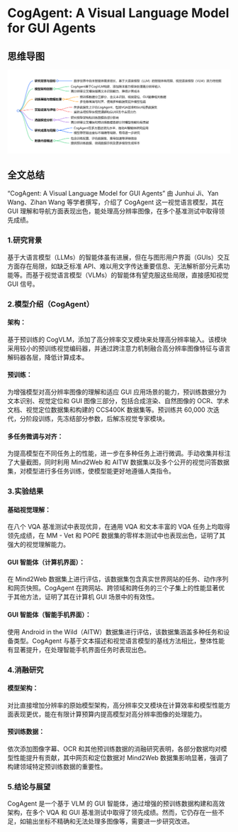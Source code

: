 # CogAgent: A Visual Language Model for GUI Agents

## 思维导图
![思维导图](/imgs/CogAgent-A-Visual-Language-Model-for-GUI-Agents.jpg)

## 全文总结
“CogAgent: A Visual Language Model for GUI Agents” 由 Junhui Ji、Yan Wang、Zihan Wang 等学者撰写，介绍了 CogAgent 这一视觉语言模型，其在 GUI 理解和导航方面表现出色，能处理高分辨率图像，在多个基准测试中取得领先成绩。
### 1.研究背景
基于大语言模型（LLMs）的智能体虽有进展，但在与图形用户界面（GUIs）交互方面存在局限，如缺乏标准 API、难以用文字传达重要信息、无法解析部分元素功能等。而基于视觉语言模型（VLMs）的智能体有望克服这些局限，直接感知视觉 GUI 信号。
### 2.模型介绍（CogAgent）
#### 架构：
基于预训练的 CogVLM，添加了高分辨率交叉模块来处理高分辨率输入。该模块采用较小的预训练视觉编码器，并通过跨注意力机制融合高分辨率图像特征与语言解码器各层，降低计算成本。
#### 预训练：
为增强模型对高分辨率图像的理解和适应 GUI 应用场景的能力，预训练数据分为文本识别、视觉定位和 GUI 图像三部分，包括合成渲染、自然图像的 OCR、学术文档、视觉定位数据集和构建的 CCS400K 数据集等。预训练共 60,000 次迭代，分阶段训练，先冻结部分参数，后解冻视觉专家模块。
#### 多任务微调与对齐：
为提高模型在不同任务上的性能，进一步在多种任务上进行微调。手动收集并标注了大量截图，同时利用 Mind2Web 和 AITW 数据集以及多个公开的视觉问答数据集，对模型进行多任务训练，使模型能更好地遵循人类指令。
### 3.实验结果
#### 基础视觉理解：
在八个 VQA 基准测试中表现优异，在通用 VQA 和文本丰富的 VQA 任务上均取得领先成绩，在 MM - Vet 和 POPE 数据集的零样本测试中也表现出色，证明了其强大的视觉理解能力。
#### GUI 智能体（计算机界面）：
在 Mind2Web 数据集上进行评估，该数据集包含真实世界网站的任务、动作序列和网页快照。CogAgent 在跨网站、跨领域和跨任务的三个子集上的性能显著优于其他方法，证明了其在计算机 GUI 场景中的有效性。
#### GUI 智能体（智能手机界面）：
使用 Android in the Wild（AITW）数据集进行评估，该数据集涵盖多种任务和设备类型。CogAgent 与基于文本描述和视觉语言模型的基线方法相比，整体性能有显著提升，在处理智能手机界面任务时表现出色。
### 4.消融研究
#### 模型架构：
对比直接增加分辨率的原始模型架构，高分辨率交叉模块在计算效率和模型性能方面表现更优，能在有限计算预算内提高模型对高分辨率图像的处理能力。
#### 预训练数据：
依次添加图像字幕、OCR 和其他预训练数据的消融研究表明，各部分数据均对模型性能提升有贡献，其中网页和定位数据对 Mind2Web 数据集影响显著，强调了构建领域特定预训练数据的重要性。
### 5.结论与展望
CogAgent 是一个基于 VLM 的 GUI 智能体，通过增强的预训练数据构建和高效架构，在多个 VQA 和 GUI 基准测试中取得了领先成绩。然而，它仍存在一些不足，如输出坐标不精确和无法处理多图像等，需要进一步研究改进。
